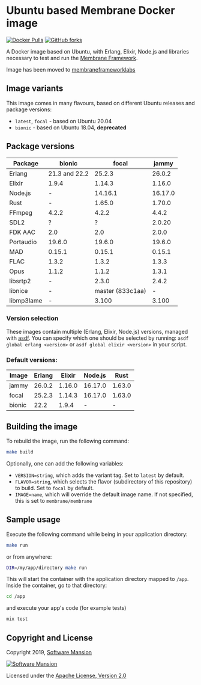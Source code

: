 # Ubuntu based Membrane Docker image

[![Docker Pulls](https://img.shields.io/docker/pulls/membraneframeworklabs/docker_membrane)][membraneframeworklabs]
[![GitHub forks](https://img.shields.io/github/forks/membraneframework/docker-membrane?style=social)][github]

A Docker image based on Ubuntu, with Erlang, Elixir, Node.js and libraries necessary to test and run the [Membrane Framework].

Image has been moved to [membraneframeworklabs]

## Image variants

This image comes in many flavours, based on different Ubuntu releases and package versions:

- `latest`, `focal` - based on Ubuntu 20.04
- `bionic` - based on Ubuntu 18.04, **deprecated**

## Package versions

| Package   | bionic        | focal            | jammy            |
| --------- | ------------- | -----------------|------------------|
| Erlang    | 21.3 and 22.2 | 25.2.3           | 26.0.2           |
| Elixir    | 1.9.4         | 1.14.3           | 1.16.0           |
| Node.js   | -             | 14.16.1          | 16.17.0          |
| Rust      | -             | 1.65.0           | 1.70.0           |
| FFmpeg    | 4.2.2         | 4.2.2            | 4.4.2            |
| SDL2      | ?             | ?                | 2.0.20           |
| FDK AAC   | 2.0           | 2.0              | 2.0.0            |
| Portaudio | 19.6.0        | 19.6.0           | 19.6.0           |
| MAD       | 0.15.1        | 0.15.1           | 0.15.1           |
| FLAC      | 1.3.2         | 1.3.2            | 1.3.3            |
| Opus      | 1.1.2         | 1.1.2            | 1.3.1            |
| libsrtp2  | -             | 2.3.0  	         | 2.4.2            |
| libnice   | -             | master (833c1aa) | -                |
| libmp3lame| -             | 3.100            | 3.100            |


### Version selection

These images contain multiple (Erlang, Elixir, Node.js) versions, managed with [asdf]. You can specify which one should be selected by running: `asdf global erlang <version>` or `asdf global elixir <version>` in your script.

### Default versions:

| Image  | Erlang | Elixir | Node.js |  Rust  |
| ------ | -------| ------ | ------- | ------ |
| jammy  | 26.0.2 | 1.16.0 | 16.17.0 | 1.63.0 |
| focal  | 25.2.3 | 1.14.3 | 16.17.0 | 1.63.0 |
| bionic | 22.2   | 1.9.4  |    -    |    -   |

## Building the image

To rebuild the image, run the following command:

```sh
make build
```

Optionally, one can add the following variables:
* `VERSION=string`, which adds the variant tag. Set to `latest` by default.
* `FLAVOR=string`, which selects the flavor (subdirectory of this repository) to build. Set to `focal` by default.
* `IMAGE=name`, which will override the default image name. If not specified, this is set to `membrane/membrane`

## Sample usage

Execute the following command while being in your application directory:

```sh
make run
```

or from anywhere:

```sh
DIR=/my/app/directory make run
```

This will start the container with the application directory mapped to `/app`. Inside the container, go to that directory:

```sh
cd /app
```

and execute your app's code (for example tests)
```sh
mix test
```

## Copyright and License

Copyright 2019, [Software Mansion]

[![Software Mansion](https://logo.swmansion.com/logo?color=white&variant=desktop&width=200&tag=membrane-github)][Software Mansion]

Licensed under the [Apache License, Version 2.0](LICENSE)

[Software Mansion]: https://swmansion.com/?utm_source=git&utm_medium=readme&utm_campaign=docker-membrane
[Membrane Framework]: https://membraneframework.org
[asdf]: https://asdf-vm.com/
[github]: https://github.com/membraneframework/docker-membrane
[membraneframeworklabs]: https://hub.docker.com/r/membraneframeworklabs/docker_membrane
